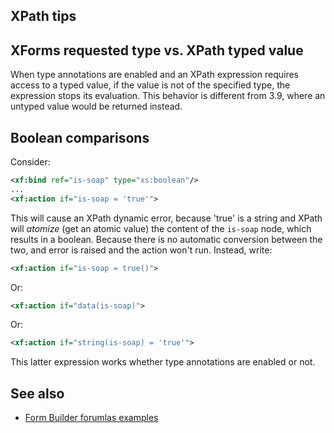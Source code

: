## XPath tips

## XForms requested type vs. XPath typed value

When type annotations are enabled and an XPath expression requires access to a typed value, if the value is not of the specified type, the expression  stops its evaluation. This behavior is different from 3.9, where an untyped value would be returned instead.

## Boolean comparisons

Consider:

```xml
<xf:bind ref="is-soap" type="xs:boolean"/>
...
<xf:action if="is-soap = 'true'">
```

This will cause an XPath dynamic error, because 'true' is a string and XPath will _atomize_ (get an atomic value) the content of the `is-soap` node, which results in a boolean. Because there is no automatic conversion between the two, and error is raised and the action won't run. Instead, write:

```xml
<xf:action if="is-soap = true()">
```

Or:

```xml
<xf:action if="data(is-soap)">
```

Or:


```xml
<xf:action if="string(is-soap) = 'true'">
```

This latter expression works whether type annotations are enabled or not.

## See also

- [Form Builder forumlas examples](/form-builder/formulas-examples.md)
